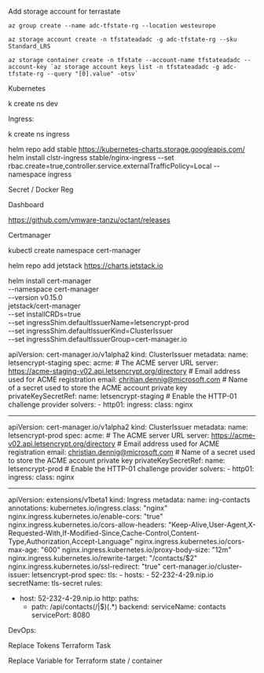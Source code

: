 Add storage account for terrastate

```shell
az group create --name adc-tfstate-rg --location westeurope

az storage account create -n tfstateadadc -g adc-tfstate-rg --sku Standard_LRS

az storage container create -n tfstate --account-name tfstateadadc --account-key `az storage account keys list -n tfstateadadc -g adc-tfstate-rg --query "[0].value" -otsv`
```

Kubernetes


k create ns dev

Ingress:

k create ns ingress

helm repo add stable https://kubernetes-charts.storage.googleapis.com/
helm install clstr-ingress stable/nginx-ingress --set rbac.create=true,controller.service.externalTrafficPolicy=Local --namespace ingress

Secret / Docker Reg

Dashboard

https://github.com/vmware-tanzu/octant/releases

Certmanager

kubectl create namespace cert-manager

helm repo add jetstack https://charts.jetstack.io

helm install cert-manager \
  --namespace cert-manager \
  --version v0.15.0 \
  jetstack/cert-manager \
   --set installCRDs=true \
   --set ingressShim.defaultIssuerName=letsencrypt-prod \
   --set ingressShim.defaultIssuerKind=ClusterIssuer \
   --set ingressShim.defaultIssuerGroup=cert-manager.io


apiVersion: cert-manager.io/v1alpha2
kind: ClusterIssuer
metadata:
  name: letsencrypt-staging
spec:
  acme:
    # The ACME server URL
    server: https://acme-staging-v02.api.letsencrypt.org/directory
    # Email address used for ACME registration
    email: chritian.dennig@microsoft.com
    # Name of a secret used to store the ACME account private key
    privateKeySecretRef:
      name: letsencrypt-staging
    # Enable the HTTP-01 challenge provider
    solvers:
    - http01:
        ingress:
          class:  nginx

---


apiVersion: cert-manager.io/v1alpha2
kind: ClusterIssuer
metadata:
  name: letsencrypt-prod
spec:
  acme:
    # The ACME server URL
    server: https://acme-v02.api.letsencrypt.org/directory
    # Email address used for ACME registration
    email: christian.dennig@microsoft.com
    # Name of a secret used to store the ACME account private key
    privateKeySecretRef:
      name: letsencrypt-prod
    # Enable the HTTP-01 challenge provider
    solvers:
    - http01:
        ingress:
          class: nginx


--- 


apiVersion: extensions/v1beta1
kind: Ingress
metadata:
  name: ing-contacts
  annotations:
    kubernetes.io/ingress.class: "nginx"
    nginx.ingress.kubernetes.io/enable-cors: "true"
    nginx.ingress.kubernetes.io/cors-allow-headers: "Keep-Alive,User-Agent,X-Requested-With,If-Modified-Since,Cache-Control,Content-Type,Authorization,Accept-Language"
    nginx.ingress.kubernetes.io/cors-max-age: "600"
    nginx.ingress.kubernetes.io/proxy-body-size: "12m"
    nginx.ingress.kubernetes.io/rewrite-target: "/contacts/$2"
    nginx.ingress.kubernetes.io/ssl-redirect: "true"
    cert-manager.io/cluster-issuer: letsencrypt-prod
spec:
  tls:
    - hosts:
        - 52-232-4-29.nip.io
      secretName: tls-secret
  rules:
  - host: 52-232-4-29.nip.io
    http:
      paths:
      - path: /api/contacts(/|$)(.*)
        backend:
          serviceName: contacts
          servicePort: 8080

DevOps:

Replace Tokens
Terraform Task

Replace Variable for Terraform state / container